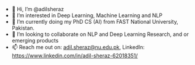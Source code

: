 - 👋 Hi, I’m @adilsheraz
- 👀 I’m interested in Deep Learning, Machine Learning and NLP
- 🌱 I’m currently doing my PhD CS (AI) from FAST National University, Pakistan.
- 💞️ I’m looking to collaborate on NLP and Deep Learning Research, and or emerging products
- 📫 Reach me out on: adil.sheraz@nu.edu.pk, LinkedIn: https://www.linkedin.com/in/adil-sheraz-62018351/

<!---
adilsheraz/adilsheraz is a ✨ special ✨ repository because its `README.md` (this file) appears on your GitHub profile.
You can click the Preview link to take a look at your changes.
--->
